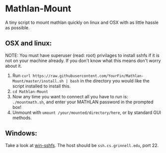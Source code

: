 # Mathlan-Mount
A tiny script to mount mathlan quickly on linux and OSX with as little hassle as possible.

## OSX and linux:
NOTE: You must have superuser (read: root) privilages to install sshfs if it is not on your machine already. If you don't know what this means don't worry about it.

1. Run `curl https://raw.githubusercontent.com/YourFin/Mathlan-Mount/master/install.sh | bash` in the directory you would like the script installed to install this.
2. `cd Mathlan-Mount`
3. Now any time you want to connect all you have to run is: `./mountmath.sh`, and enter your MATHLAN password in the prompted box!
4. Unmount with `umount /your/mounted/directory/here`, or by standard GUI methods.

## Windows:
Take a look at [win-sshfs](https://github.com/Foreveryone-cz/win-sshfs). The host should be `ssh.cs.grinnell.edu`, port 22.
